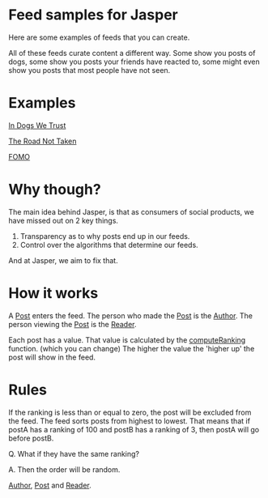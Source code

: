 # Feed samples for Jasper 

Here are some examples of feeds that you can create. 

All of these feeds curate content a different way. Some show you posts of dogs, some show you posts your friends have reacted to, some might even show you posts that most people have not seen. 

# Examples

[In Dogs We Trust](https://github.com/elijahleinkram/feed-samples/blob/master/functions/in_dogs_we_trust.js)

[The Road Not Taken](https://github.com/elijahleinkram/feed-samples/blob/master/functions/the_road_not_taken.js)

[FOMO](https://github.com/elijahleinkram/feed-samples/blob/master/functions/fomo.js)

# Why though?

The main idea behind Jasper, is that as consumers of social products, we have missed out on 2 key things. 

1. Transparency as to why posts end up in our feeds. 
2. Control over the algorithms that determine our feeds. 

And at Jasper, we aim to fix that.

# How it works

A [Post](https://github.com/elijahleinkram/feed-samples/blob/master/classes/post.js) enters the feed. The person who made the [Post](https://github.com/elijahleinkram/feed-samples/blob/master/classes/post.js) is the [Author](https://github.com/elijahleinkram/feed-samples/blob/master/classes/author.js). The person viewing the [Post](https://github.com/elijahleinkram/feed-samples/blob/master/classes/post.js) is the [Reader](https://github.com/elijahleinkram/feed-samples/blob/master/classes/reader.js).

Each post has a value. That value is calculated by the [computeRanking](https://github.com/elijahleinkram/feed-samples/blob/master/ranking/computeRanking) function. (which you can change)
The higher the value the 'higher up' the post will show in the feed. 

# Rules

If the ranking is less than or equal to zero, the post will be excluded from the feed. The feed sorts posts from highest to lowest. That means that if postA has a ranking of 100 and postB has a ranking of 3, then postA will go before postB.

Q. What if they have the same ranking?

A. Then the order will be random.


[Author](https://github.com/elijahleinkram/feed-samples/blob/master/classes/author.js), [Post](https://github.com/elijahleinkram/feed-samples/blob/master/classes/post.js) and [Reader](https://github.com/elijahleinkram/feed-samples/blob/master/classes/reader.js).







